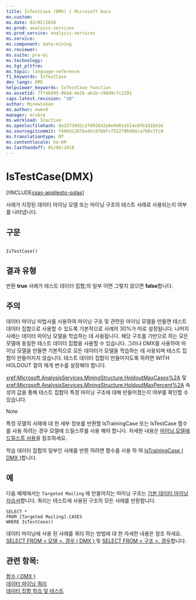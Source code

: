```yaml
---
title: IsTestCase (DMX) | Microsoft Docs
ms.custom: 
ms.date: 03/02/2016
ms.prod: analysis-services
ms.prod_service: analysis-services
ms.service: 
ms.component: data-mining
ms.reviewer: 
ms.suite: pro-bi
ms.technology: 
ms.tgt_pltfrm: 
ms.topic: language-reference
f1_keywords: IsTestCase
dev_langs: DMX
helpviewer_keywords: IsTestCase function
ms.assetid: 7ff4b895-9bb4-4e26-ab1b-c9049cfc2291
caps.latest.revision: "10"
author: Minewiskan
ms.author: owend
manager: erikre
ms.workload: Inactive
ms.openlocfilehash: 6e25739d2c2fd92642e8e9d61e514c0fb181bb36
ms.sourcegitcommit: f486d12078a45c87b0fcf52270b904ca7b0c7fc8
ms.translationtype: MT
ms.contentlocale: ko-KR
ms.lasthandoff: 01/08/2018
---
```

# <a name="istestcase-dmx"></a>IsTestCase(DMX)
[!INCLUDE[ssas-appliesto-sqlas](../includes/ssas-appliesto-sqlas.md)]

  사례가 지정된 데이터 마이닝 모델 또는 마이닝 구조의 테스트 사례로 사용되는지 여부를 나타냅니다.  
  
## <a name="syntax"></a>구문  
  
```  
  
IsTestCase()  
```  
  
## <a name="result-type"></a>결과 유형  
 반환 **true** 사례가 테스트 데이터 집합;의 일부 이면 그렇지 않으면 **false**합니다.  
  
## <a name="remarks"></a>주의  
 데이터 마이닝 마법사를 사용하여 마이닝 구조 및 관련된 마이닝 모델을 만들면 테스트 데이터 집합으로 사용할 수 있도록 기본적으로 사례의 30%가 따로 설정됩니다. 나머지 사례는 데이터 마이닝 모델을 학습하는 데 사용됩니다. 해당 구조를 기반으로 하는 모든 모델에 동일한 테스트 데이터 집합을 사용할 수 있습니다. 그러나 DMX를 사용하여 마이닝 모델을 만들면 기본적으로 모든 데이터가 모델을 학습하는 데 사용되며 테스트 집합이 만들어지지 않습니다. 테스트 데이터 집합이 만들어지도록 하려면 WITH HOLDOUT 절의 매개 변수를 설정해야 합니다.  
  
 <xref:Microsoft.AnalysisServices.MiningStructure.HoldoutMaxCases%2A> 및 <xref:Microsoft.AnalysisServices.MiningStructure.HoldoutMaxPercent%2A> 속성의 값을 통해 테스트 집합이 특정 마이닝 구조에 대해 만들어졌는지 여부를 확인할 수 있습니다.  
  
> [!NOTE]  
>  특정 모델의 사례에 대 한 세부 정보를 반환할 IsTrainingCase 또는 IsTestCase 함수를 사용 하려는 경우 모델에 드릴스루를 사용 해야 합니다. 자세한 내용은 [마이닝 모델에 드릴스루 사용](../analysis-services/data-mining/enable-drillthrough-for-a-mining-model.md)을 참조하세요.  
  
 학습 데이터 집합의 일부인 사례를 반환 하려면 함수를 사용 하 여 [IsTrainingCase &#40; DMX &#41;](../dmx/istrainingcase-dmx.md)합니다.  
  
## <a name="examples"></a>예  
 다음 예제에서는 `Targeted Mailing` 에 만들어지는 마이닝 구조는 [기본 데이터 마이닝 자습서](http://msdn.microsoft.com/library/6602edb6-d160-43fb-83c8-9df5dddfeb9c)합니다. 쿼리는 테스트에 사용된 구조의 모든 사례를 반환합니다.  
  
```  
SELECT *  
FROM [Targeted Mailing].CASES  
WHERE IsTestCase()  
```  
  
 데이터 마이닝에 사용 된 사례를 쿼리 하는 방법에 대 한 자세한 내용은 참조 하세요. [SELECT FROM &#60; 모델 &#62;. 경우 &#40; DMX &#41; ](../dmx/select-from-model-cases-dmx.md) 및 [SELECT FROM &#60; 구조 &#62;. 경우](../dmx/select-from-structure-cases.md)합니다.  
  
## <a name="see-also"></a>관련 항목:  
 [함수 &#40; DMX &#41;](../dmx/functions-dmx.md)   
 [데이터 마이닝 쿼리](../analysis-services/data-mining/data-mining-queries.md)   
 [데이터 집합 학습 및 테스트](../analysis-services/data-mining/training-and-testing-data-sets.md)  
  
  
